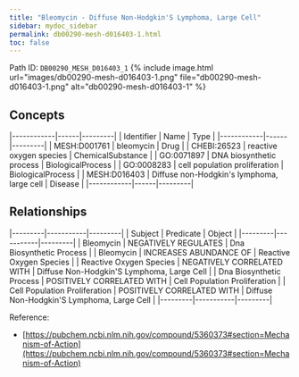 ```yaml
---
title: "Bleomycin - Diffuse Non-Hodgkin'S Lymphoma, Large Cell"
sidebar: mydoc_sidebar
permalink: db00290-mesh-d016403-1.html
toc: false 
---
```



Path ID: `DB00290_MESH_D016403_1`
{% include image.html url="images/db00290-mesh-d016403-1.png" file="db00290-mesh-d016403-1.png" alt="db00290-mesh-d016403-1" %}

## Concepts

|------------|------|---------|
| Identifier | Name | Type    |
|------------|------|---------|
| MESH:D001761 | bleomycin | Drug |
| CHEBI:26523 | reactive oxygen species | ChemicalSubstance |
| GO:0071897 | DNA biosynthetic process | BiologicalProcess |
| GO:0008283 | cell population proliferation | BiologicalProcess |
| MESH:D016403 | Diffuse non-Hodgkin's lymphoma, large cell | Disease |
|------------|------|---------|

## Relationships

|---------|-----------|---------|
| Subject | Predicate | Object  |
|---------|-----------|---------|
| Bleomycin | NEGATIVELY REGULATES | Dna Biosynthetic Process |
| Bleomycin | INCREASES ABUNDANCE OF | Reactive Oxygen Species |
| Reactive Oxygen Species | NEGATIVELY CORRELATED WITH | Diffuse Non-Hodgkin'S Lymphoma, Large Cell |
| Dna Biosynthetic Process | POSITIVELY CORRELATED WITH | Cell Population Proliferation |
| Cell Population Proliferation | POSITIVELY CORRELATED WITH | Diffuse Non-Hodgkin'S Lymphoma, Large Cell |
|---------|-----------|---------|

Reference: 
  - [https://pubchem.ncbi.nlm.nih.gov/compound/5360373#section=Mechanism-of-Action](https://pubchem.ncbi.nlm.nih.gov/compound/5360373#section=Mechanism-of-Action)
